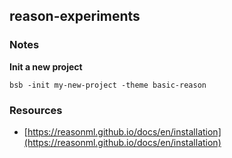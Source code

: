 ## reason-experiments

### Notes

**Init a new project**

```
bsb -init my-new-project -theme basic-reason
```

### Resources

- [https://reasonml.github.io/docs/en/installation](https://reasonml.github.io/docs/en/installation)
